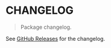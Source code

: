 # CHANGELOG

> Package changelog.

See [GitHub Releases](https://github.com/stdlib-js/math-base-special-coversin/releases) for the changelog.